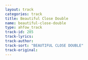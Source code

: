 ```yaml
---
layout: track
categories: track
title: Beautiful Close Double
name: beautiful-close-double
type: ahfow_track
track-id: 285
track-lyrics: 
track-author: 
track-sort: "BEAUTIFUL CLOSE DOUBLE"
track-original: 
---
```

